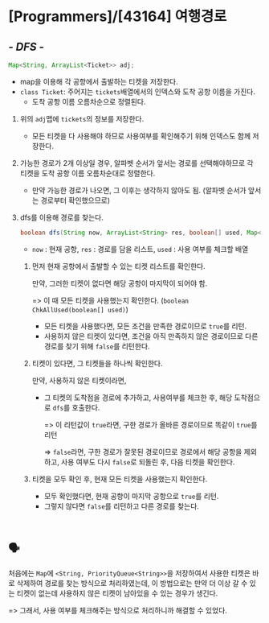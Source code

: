 # [Programmers]/[43164] 여행경로

## *- DFS -*

```java
Map<String, ArrayList<Ticket>> adj;
```

* map을 이용해 각 공항에서 출발하는 티켓을 저장한다.
* `class Ticket`: 주어지는 `tickets`배열에서의 인덱스와 도착 공항 이름을 가진다.
  * 도착 공항 이름 오름차순으로 정렬된다.

1. 위의 `adj`맵에 `tickets`의 정보를 저장한다.

   * 모든 티켓을 다 사용해야 하므로 사용여부를 확인해주기 위해 인덱스도 함께 저장한다.

2. 가능한 경로가 2개 이상일 경우, 알파벳 순서가 앞서는 경로를 선택해야하므로 각 티켓을 도착 공항 이름 오름차순대로 정렬한다.

   * 만약 가능한 경로가 나오면,  그 이후는 생각하지 않아도 됨. (알파벳 순서가 앞서는 경로부터 확인했으므로)

3. dfs를 이용해 경로를 찾는다.

   ```java
   boolean dfs(String now, ArrayList<String> res, boolean[] used, Map<String, ArrayList<Ticket>> adj)
   ```

   * `now` : 현재 공항, `res` : 경로를 담을 리스트, `used` : 사용 여부를 체크할 배열

   1. 먼저 현재 공항에서 출발할 수 있는 티켓 리스트를 확인한다.

      만약, 그러한 티켓이 없다면 해당 공항이 마지막이 되어야 함.

      => 이 때 모든 티켓을 사용했는지 확인한다. (`boolean ChkAllUsed(boolean[] used)`)

      * 모든 티켓을 사용했다면, 모든 조건을 만족한 경로이므로 `true`를 리턴.
      * 사용하지 않은 티켓이 있다면, 조건을 아직 만족하지 않은 경로이므로 다른 경로를 찾기 위해 `false`를 리턴한다.

   2. 티켓이 있다면, 그 티켓들을 하나씩 확인한다.

      만약, 사용하지 않은 티켓이라면,

      * 그 티켓의 도착점을 경로에 추가하고, 사용여부를 체크한 후, 해당 도착점으로 `dfs`를 호출한다.

        => 이 리턴값이 `true`라면, 구한 경로가 올바른 경로이므로 똑같이 `true`를 리턴

        => `false`라면, 구한 경로가 잘못된 경로이므로 경로에서 해당 공항을 제외하고, 사용 여부도 다시 `false`로 되돌린 후, 다음 티켓을 확인한다.

   3. 티켓을 모두 확인 후, 현재 모든 티켓을 사용했는지 확인한다.

      * 모두 확인했다면, 현재 공항이 마지막 공항으로 `true`를 리턴.
      * 그렇지 않다면 `false`를 리턴하고 다른 경로를 찾는다.

</br>

## :speaking_head:

처음에는 `Map`에 `<String, PriorityQueue<String>>`을 저장하여서 사용한 티켓은 바로 삭제하여 경로를 찾는 방식으로 처리하였는데, 이 방법으로는 만약 더 이상 갈 수 있는 티켓이 없는데 사용하지 않은 티켓이 남아있을 수 있는 경우가 생긴다. 

=> 그래서, 사용 여부를 체크해주는 방식으로 처리하니까 해결할 수 있었다.
